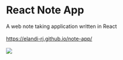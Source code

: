 # React Note App
 A web note taking application written in React <br> <br>
https://elandi-rj.github.io/note-app/ <br> <br>
<img src="https://cdn.discordapp.com/attachments/317529134601469952/723791968731267163/unknown.png">
